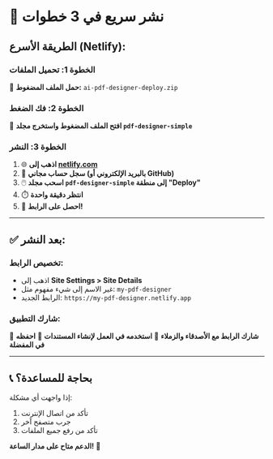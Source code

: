 # 🚀 نشر سريع في 3 خطوات

## الطريقة الأسرع (Netlify):

### الخطوة 1: تحميل الملفات
📁 **حمل الملف المضغوط:** `ai-pdf-designer-deploy.zip`

### الخطوة 2: فك الضغط
📂 **افتح الملف المضغوط واستخرج مجلد `pdf-designer-simple`**

### الخطوة 3: النشر
1. 🌐 **اذهب إلى [netlify.com](https://netlify.com)**
2. 📧 **سجل حساب مجاني (بالبريد الإلكتروني أو GitHub)**
3. 🖱️ **اسحب مجلد `pdf-designer-simple` إلى منطقة "Deploy"**
4. ⏱️ **انتظر دقيقة واحدة**
5. 🎉 **احصل على الرابط!**

---

## ✅ بعد النشر:

### تخصيص الرابط:
- اذهب إلى **Site Settings > Site Details**
- غير الاسم إلى شيء مفهوم مثل: `my-pdf-designer`
- الرابط الجديد: `https://my-pdf-designer.netlify.app`

### شارك التطبيق:
📱 **شارك الرابط مع الأصدقاء والزملاء**
💼 **استخدمه في العمل لإنشاء المستندات**
🌟 **احفظه في المفضلة**

---

## 📞 بحاجة للمساعدة؟

إذا واجهت أي مشكلة:
1. تأكد من اتصال الإنترنت
2. جرب متصفح آخر
3. تأكد من رفع جميع الملفات

**الدعم متاح على مدار الساعة!** 🤖